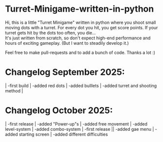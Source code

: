 # Turret-Minigame-written-in-python
Hi, this is a little "Turret Minigame" written in python where you shoot small moving dots with a turret. For every dot you hit, you get score points. If your turret gets hit by the dots too often, you die...  
It's just written from scratch, so don't expect high-end performance and hours of exciting gameplay. 
(But I want to steadily develop it.)

Feel free to make pull-requests and to add a bunch of code. Thanks a lot :)

# Changelog September 2025:
|  -first build 
|  -added red dots
|  -added bulllets
| -added turret and shooting method
|


# Changelog October 2025:

|   -first release 
|   -added "Power-up"s 
|   -added free movement 
|   -added level-system 
|   -added combo-system 
|   -first release 
||  -added gae menu 
|   -added starting screen
|   -added different difficulties

  
